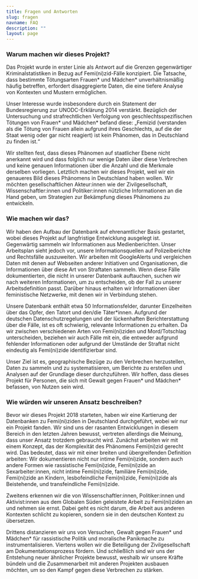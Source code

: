 ```yaml
---
title: Fragen und Antworten
slug: fragen
navname: FAQ
description: ""
layout: page
---
```


### Warum machen wir dieses Projekt?

Das Projekt wurde in erster Linie als Antwort auf die Grenzen gegenwärtiger Kriminalstatistiken in Bezug auf Femi(ni)zid-Fälle konzipiert. Die Tatsache, dass bestimmte Tötungsarten Frauen* und Mädchen* unverhältnismäßig häufig betreffen, erfordert disaggregierte Daten, die eine tiefere Analyse von Kontexten und Mustern ermöglichen.

Unser Interesse wurde insbesondere durch ein Statement der Bundesregierung zur UNODC-Erklärung 2014 verstärkt. Bezüglich der Untersuchung und strafrechtlichen Verfolgung von geschlechtsspezifischen Tötungen von Frauen* und Mädchen* befand diese: „Femizid (verstanden als die Tötung von Frauen allein aufgrund ihres Geschlechts, auf die der Staat wenig oder gar nicht reagiert) ist kein Phänomen, das in Deutschland zu finden ist.“

Wir stellten fest, dass dieses Phänomen auf staatlicher Ebene nicht anerkannt wird und dass folglich nur wenige Daten über diese Verbrechen und keine genauen Informationen über die Anzahl und die Merkmale derselben vorliegen. Letztlich machen wir dieses Projekt, weil wir ein genaueres Bild dieses Phänomens in Deutschland haben wollen. Wir möchten gesellschaftlichen Akteur:innen wie der Zivilgesellschaft, Wissenschaftler:innen und Politiker:innen nützliche Informationen an die Hand geben, um Strategien zur Bekämpfung dieses Phänomens zu entwickeln.

### Wie machen wir das?

Wir haben den Aufbau der Datenbank auf ehrenamtlicher Basis gestartet, wobei dieses Projekt auf langfristige Entwicklung ausgelegt ist. Gegenwärtig sammeln wir Informationen aus Medienberichten. Unser Arbeitsplan sieht jedoch vor, unsere Informationsquellen auf Polizeiberichte und Rechtsfälle auszuweiten. Wir arbeiten mit GoogleAlerts und vergleichen Daten mit denen auf Webseiten anderer Initiativen und Organisationen, die Informationen über diese Art von Straftaten sammeln. Wenn diese Fälle dokumentierten, die nicht in unserer Datenbank auftauchen, suchen wir nach weiteren Informationen, um zu entscheiden, ob der Fall zu unserer Arbeitsdefinition passt. Darüber hinaus erhalten wir Informationen über feministische Netzwerke, mit denen wir in Verbindung stehen.

Unsere Datenbank enthält etwa 50 Informationsfelder, darunter Einzelheiten über das Opfer, den Tatort und den/die Täter*innen. Aufgrund der deutschen Datenschutzregelungen und der lückenhaften Berichterstattung über die Fälle, ist es oft schwierig, relevante Informationen zu erhalten. Da wir zwischen verschiedenen Arten von Femi(ni)ziden und Mord/Totschlag unterscheiden, beziehen wir auch Fälle mit ein, die entweder aufgrund fehlender Informationen oder aufgrund der Umstände der Straftat nicht eindeutig als Femi(ni)zide identifizierbar sind.

Unser Ziel ist es, geographische Bezüge zu den Verbrechen herzustellen, Daten zu sammeln und zu systematisieren, um Berichte zu erstellen und Analysen auf der Grundlage dieser durchzuführen. Wir hoffen, dass dieses Projekt für Personen, die sich mit Gewalt gegen Frauen* und Mädchen* befassen, von Nutzen sein wird.

### Wie würden wir unseren Ansatz beschreiben?

Bevor wir dieses Projekt 2018 starteten, haben wir eine Kartierung der Datenbanken zu Femi(ni)ziden in Deutschland durchgeführt, wobei wir nur ein Projekt fanden. Wir sind uns der rasanten Entwicklungen in diesem Bereich in den letzten Jahren bewusst, vertreten allerdings die Meinung, dass unser Ansatz trotzdem gebraucht wird. Zunächst arbeiten wir mit einem Konzept, das der Komplexität des Phänomens Femi(ni)zid gerecht wird. Das bedeutet, dass wir mit einer breiten und übergreifenden Definition arbeiten: Wir dokumentieren nicht nur intime Femi(ni)zide, sondern auch andere Formen wie rassistische Femi(ni)zide, Femi(ni)zide an Sexarbeiter:innen, nicht intime Femi(ni)zide, familiäre Femi(ni)zide, Femi(ni)zide an Kindern, lesbofeindliche Femi(ni)zide, Femi(ni)zide als Beistehende, und transfeindliche Femi(ni)zide.

Zweitens erkennen wir die von Wissenschaftler:innen, Politiker:innen und Aktivist:innen aus dem Globalen Süden geleistete Arbeit zu Femi(ni)ziden an und nehmen sie ernst. Dabei geht es nicht darum, die Arbeit aus anderen Kontexten schlicht zu kopieren, sondern sie in den deutschen Kontext zu übersetzen.

Drittens distanzieren wir uns von Versuchen, Gewalt gegen Frauen* und Mädchen* für rassistische Politik und moralische Panikmache zu instrumentalisieren. Viertens wollen wir die Beteiligung der Zivilgesellschaft am Dokumentationsprozess fördern. Und schließlich sind wir uns der Entstehung neuer ähnlicher Projekte bewusst, weshalb wir unsere Kräfte bündeln und die Zusammenarbeit mit anderen Projekten ausbauen möchten, um so den Kampf gegen diese Verbrechen zu stärken.
